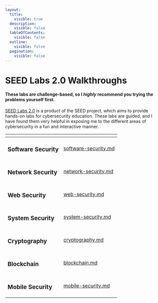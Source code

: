```yaml
---
layout:
  title:
    visible: true
  description:
    visible: false
  tableOfContents:
    visible: false
  outline:
    visible: false
  pagination:
    visible: false
---
```


# SEED Labs 2.0 Walkthroughs

#### These labs are challenge-based, so I _highly_ recommend you trying the problems yourself first.&#x20;

[SEED Labs 2.0](https://seedsecuritylabs.org/Labs\_20.04/) is a product of the SEED project, which aims to provide hands-on labs for cybersecurity education. These labs are guided, and I have found them very helpful in exposing me to the different areas of cybersecurity in a fun and interactive manner.

<table data-view="cards">
  <thead>
    <tr>
      <th></th>
      <th data-hidden data-card-target data-type="content-ref"></th>
    </tr>
  </thead>
  <tbody>
    <tr>
      <td><h3>Software Security</h3></td>
      <td><a href="software-security.md">software-security.md</a></td>
    </tr>
    <tr>
      <td><h3>Network Security</h3></td>
      <td><a href="network-security.md">network-security.md</a></td>
    </tr>
    <tr>
      <td><h3>Web Security</h3></td>
      <td><a href="web-security.md">web-security.md</a></td>
    </tr>
    <tr>
      <td><h3>System Security</h3></td>
      <td><a href="system-security.md">system-security.md</a></td>
    </tr>
    <tr>
      <td><h3>Cryptography</h3></td>
      <td><a href="cryptography.md">cryptography.md</a></td>
    </tr>
    <tr>
      <td><h3>Blockchain</h3></td>
      <td><a href="blockchain.md">blockchain.md</a></td>
    </tr>
    <tr>
      <td><h3>Mobile Security</h3></td>
      <td><a href="mobile-security.md">mobile-security.md</a></td>
    </tr>
  </tbody>
</table>
